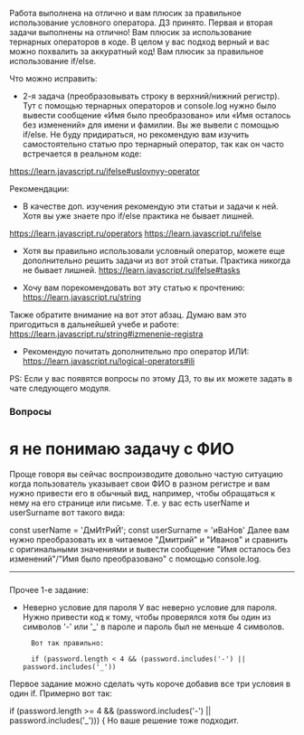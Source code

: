 Работа выполнена на отлично и вам плюсик за правильное использование условного оператора. ДЗ принято.
Первая и вторая задачи выполнены на отлично! Вам плюсик за использование тернарных операторов в коде.
В целом у вас подход верный и вас можно похвалить за аккуратный код! Вам плюсик за правильное использование if/else.

Что можно исправить:
- 2-я задача (преобразовывать строку в верхний/нижний регистр). Тут с помощью тернарных операторов и console.log нужно было вывести сообщение «Имя было преобразовано» или «Имя осталось без изменений» для имени и фамилии. Вы же вывели с помощью if/else. Не буду придираться, но рекомендую вам изучить самостоятельно статью про тернарный оператор, так как он часто встречается в реальном коде:

https://learn.javascript.ru/ifelse#uslovnyy-operator


Рекомендации:
- В качестве доп. изучения рекомендую эти статьи и задачи к ней. Хотя вы уже знаете про if/else практика не бывает лишней.

https://learn.javascript.ru/operators
https://learn.javascript.ru/ifelse

- Хотя вы правильно использовали условный оператор, можете еще дополнительно решить задачи из вот этой статьи. Практика никогда не бывает лишней.
https://learn.javascript.ru/ifelse#tasks

- Хочу вам порекомендовать вот эту статью к прочтению:
https://learn.javascript.ru/string

Также обратите внимание на вот этот абзац. Думаю вам это пригодиться в дальнейшей учебе и работе:
https://learn.javascript.ru/string#izmenenie-registra

- Рекомендую почитать дополнительно про оператор ИЛИ:
https://learn.javascript.ru/logical-operators#ili

PS: Если у вас появятся вопросы по этому ДЗ, то вы их можете задать в чате следующего модуля.


### Вопросы

# я не понимаю задачу с ФИО
Проще говоря вы сейчас воспроизводите довольно частую ситуацию когда пользователь указывает свои ФИО в разном регистре и вам нужно привести его в обычный вид, например, чтобы обращаться к нему на его странице или письме. Т.е. у вас есть userName и userSurname вот такого вида:

const userName = 'ДмИтРиЙ';
const userSurname = 'иВаНов'
Далее вам нужно преобразовать их в читаемое "Дмитрий" и "Иванов" и сравнить с оригинальными значениями и вывести сообщение "Имя осталось без изменений"/"Имя было преобразовано"  с помощью console.log.  


---
###
Прочее
1-е задание:
- Неверно условие для пароля
    У вас неверно условие для пароля. Нужно привести код к тому, чтобы проверялся хотя бы один из символов '-' или '_' в пароле и пароль был не меньше 4 символов.

        Вот так правильно:

        if (password.length < 4 && (password.includes('-') || password.includes('_'))


Первое задание можно сделать чуть короче добавив все три условия в один if. Примерно вот так:

if (password.length >= 4 && (password.includes('-') || password.includes('_'))) {
Но ваше решение тоже подходит.
